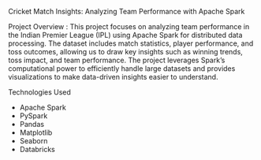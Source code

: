 Cricket Match Insights: Analyzing Team Performance with Apache Spark

Project Overview :
This project focuses on analyzing team performance in the Indian Premier League (IPL) using Apache Spark for distributed data processing. The dataset includes match statistics, player performance, and toss outcomes, allowing us to draw key insights such as winning trends, toss impact, and team performance. The project leverages Spark’s computational power to efficiently handle large datasets and provides visualizations to make data-driven insights easier to understand.

Technologies Used
- Apache Spark
- PySpark
- Pandas
- Matplotlib
- Seaborn
- Databricks
